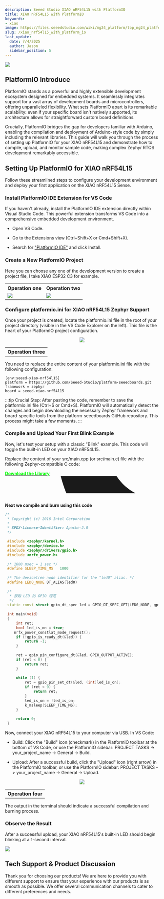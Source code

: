 ```yaml
---
description: Seeed Studio XIAO nRF54L15 with PlatformIO
title: XIAO nRF54L15 with PlatformIO
keywords:
- xiao
image: https://files.seeedstudio.com/wiki/mg24_platform/top_mg24_platform02.webp
slug: /xiao_nrf54l15_with_platform_io
last_update:
  date: 7/4/2025
  author: Jason
  sidebar_position: 5
---
```



<div style={{textAlign:'center'}}><img src="https://files.seeedstudio.com/wiki/XIAO_nRF54L15/Getting_Start/
platformIO_nrf54l15.png" style={{width:600, height:'auto'}}/></div>

## PlatformIO Introduce

PlatformIO stands as a powerful and highly extensible development ecosystem designed for embedded systems. It seamlessly integrates support for a vast array of development boards and microcontrollers, offering unparalleled flexibility. What sets PlatformIO apart is its remarkable scalability: even if your specific board isn't natively supported, its architecture allows for straightforward custom board definitions.

Crucially, PlatformIO bridges the gap for developers familiar with Arduino, enabling the compilation and deployment of Arduino-style code by simply including the relevant libraries. This guide will walk you through the process of setting up PlatformIO for your XIAO nRF54L15 and demonstrate how to compile, upload, and monitor sample code, making complex Zephyr RTOS development remarkably accessible.

## Setting Up PlatformIO for XIAO nRF54L15

Follow these streamlined steps to configure your development environment and deploy your first application on the XIAO nRF54L15 Sense.


### Install PlatformIO IDE Extension for VS Code

If you haven't already, install the PlatformIO IDE extension directly within Visual Studio Code. This powerful extension transforms VS Code into a comprehensive embedded development environment.

- Open VS Code.

- Go to the Extensions view (Ctrl+Shift+X or Cmd+Shift+X).

- Search for ["PlatformIO IDE"](https://platformio.org/platformio-ide) and click Install.


### Create a New PlatformIO Project

Here you can choose any one of the development version to create a project file, I take XIAO ESP32 C3 for example.

<table align="center">
  <tr>
      <th>Operation one</th>
        <th>Operation two</th>
  </tr>
  <tr>
      <td><div style={{textAlign:'center'}}><img src="https://files.seeedstudio.com/wiki/mg24_platform/mg24patform2.jpg" style={{width:400, height:'auto'}}/></div></td>
        <td><div style={{textAlign:'center'}}><img src="https://files.seeedstudio.com/wiki/XIAO_PlatformIO/mg24_platformIO.jpg" style={{width:500, height:'auto'}}/></div></td>
  </tr>
</table>


### Configure platformio.ini for XIAO nRF54L15 Zephyr Support

Once your project is created, locate the platformio.ini file in the root of your project directory (visible in the VS Code Explorer on the left). This file is the heart of your PlatformIO project configuration.

<table align="center">
  <tr>
      <th>Operation three</th>
  </tr>
  <tr>
<div align="center"><img width={800} src="https://files.seeedstudio.com/wiki/XIAO_nRF54L15/Getting_Start/platform54.jpg"/></div>
  </tr>
</table>


You need to replace the entire content of your platformio.ini file with the following configuration:

```
[env:seeed-xiao-nrf54l15]
platform = https://github.com/Seeed-Studio/platform-seeedboards.git
framework = zephyr
board = seeed-xiao-nrf54l15
```

:::tip
Crucial Step: After pasting the code, remember to save the platformio.ini file (Ctrl+S or Cmd+S). PlatformIO will automatically detect the changes and begin downloading the necessary Zephyr framework and board-specific tools from the platform-seeedboards GitHub repository. This process might take a few moments.
:::


### Compile and Upload Your First Blink Example

Now, let's test your setup with a classic "Blink" example. This code will toggle the built-in LED on your XIAO nRF54L15.

Replace the content of your src/main.cpp (or src/main.c) file with the following Zephyr-compatible C code:

<div class="github_container" style={{textAlign: 'center'}}>
    <a class="github_item" href="https://github.com/Seeed-Studio/platform-seeedboards/tree/main/examples/zephyr-blink">
    <strong><span><font color={'FFFFFF'} size={"4"}> Download the Library</font></span></strong> <svg aria-hidden="true" focusable="false" role="img" className="mr-2" viewBox="-3 10 9 1" width={16} height={16} fill="currentColor" style={{textAlign: 'center', display: 'inline-block', userSelect: 'none', verticalAlign: 'text-bottom', overflow: 'visible'}}><path d="M8 0c4.42 0 8 3.58 8 8a8.013 8.013 0 0 1-5.45 7.59c-.4.08-.55-.17-.55-.38 0-.27.01-1.13.01-2.2 0-.75-.25-1.23-.54-1.48 1.78-.2 3.65-.88 3.65-3.95 0-.88-.31-1.59-.82-2.15.08-.2.36-1.02-.08-2.12 0 0-.67-.22-2.2.82-.64-.18-1.32-.27-2-.27-.68 0-1.36.09-2 .27-1.53-1.03-2.2-.82-2.2-.82-.44 1.1-.16 1.92-.08 2.12-.51.56-.82 1.28-.82 2.15 0 3.06 1.86 3.75 3.64 3.95-.23.2-.44.55-.51 1.07-.46.21-1.61.55-2.33-.66-.15-.24-.6-.83-1.23-.82-.67.01-.27.38.01.53.34.19.73.9.82 1.13.16.45.68 1.31 2.69.94 0 .67.01 1.3.01 1.49 0 .21-.15.45-.55.38A7.995 7.995 0 0 1 0 8c0-4.42 3.58-8 8-8Z" /></svg>
    </a>
</div><br />


**Next we compile and burn using this code**

```cpp
/*
 * Copyright (c) 2016 Intel Corporation
 *
 * SPDX-License-Identifier: Apache-2.0
 */

 #include <zephyr/kernel.h>
 #include <zephyr/device.h>
 #include <zephyr/drivers/gpio.h>
 #include <nrfx_power.h>
 
 /* 1000 msec = 1 sec */
 #define SLEEP_TIME_MS   1000
 
 /* The devicetree node identifier for the "led0" alias. */
 #define LED0_NODE DT_ALIAS(led0)
 
 /*
  * 获取 LED 的 GPIO 规范
  */
 static const struct gpio_dt_spec led = GPIO_DT_SPEC_GET(LED0_NODE, gpios);
 
 int main(void)
 {
	 int ret;
	 bool led_is_on = true;
	nrfx_power_constlat_mode_request();
	 if (!gpio_is_ready_dt(&led)) {
		 return -1;
	 }
 
	 ret = gpio_pin_configure_dt(&led, GPIO_OUTPUT_ACTIVE);
	 if (ret < 0) {
		 return ret;
	 }
 
	 while (1) {
		 ret = gpio_pin_set_dt(&led, (int)led_is_on);
		 if (ret < 0) {
			 return ret;
		 }
		 led_is_on = !led_is_on;
		 k_msleep(SLEEP_TIME_MS);
	 }
 
	 return 0;
 }

```

Now, connect your XIAO nRF54L15 to your computer via USB. In VS Code:

- Build: Click the "Build" icon (checkmark) in the PlatformIO toolbar at the bottom of VS Code, or use the PlatformIO sidebar: PROJECT TASKS -> your_project_name -> General -> Build.

- Upload: After a successful build, click the "Upload" icon (right arrow) in the PlatformIO toolbar, or use the PlatformIO sidebar: PROJECT TASKS -> your_project_name -> General -> Upload.


<table align="center">
  <tr>
      <th>Operation four</th>
  </tr>
  <tr>
<div align="center"><img width={800} src="https://files.seeedstudio.com/wiki/XIAO_nRF54L15/Getting_Start/blink.jpg" /></div>
  </tr>
</table>

The output in the terminal should indicate a successful compilation and burning process.


### Observe the Result

After a successful upload, your XIAO nRF54L15's built-in LED should begin blinking at a 1-second interval.

<div style={{textAlign:'center'}}><img src="https://files.seeedstudio.com/wiki/XIAO_nRF54L15/Getting_Start/light.gif" style={{width:400, height:'auto'}}/></div>



## Tech Support & Product Discussion

Thank you for choosing our products! We are here to provide you with different support to ensure that your experience with our products is as smooth as possible. We offer several communication channels to cater to different preferences and needs.

<div class="button_tech_support_container">
<a href="https://forum.seeedstudio.com/" class="button_forum"></a> 
<a href="https://www.seeedstudio.com/contacts" class="button_email"></a>
</div>

<div class="button_tech_support_container">
<a href="https://discord.gg/eWkprNDMU7" class="button_discord"></a> 
<a href="https://github.com/Seeed-Studio/wiki-documents/discussions/69" class="button_discussion"></a>
</div>
